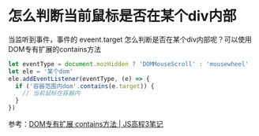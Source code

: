 
# 怎么判断当前鼠标是否在某个div内部

当监听到事件，事件的 eveent.target 怎么判断是否在某个div内部呢？可以使用DOM专有扩展的contains方法

```js
let eventType = document.mozHidden ? 'DOMMouseScroll' : 'mousewheel'
let ele = '某个dom'
ele.addEventListener(eventType, (e) => {
  if ('容器范围内dom'.contains(e.target)) {
    // 当前鼠标在容器内
  }
})
```

参考：[DOM专有扩展 contains方法 | JS高程3笔记](https://www.yuque.com/guoqzuo/js_es6/qgh717#2a813746)